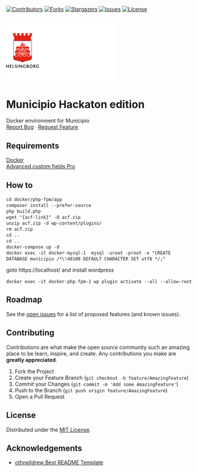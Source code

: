 <!-- SHIELDS -->
[![Contributors][contributors-shield]][contributors-url]
[![Forks][forks-shield]][forks-url]
[![Stargazers][stars-shield]][stars-url]
[![Issues][issues-shield]][issues-url]
[![License][license-shield]][license-url]

<p>
  <a href="https://github.com/helsingborg-stad/municipio-hackaton">
    <img src="images/hbg-github-logo-combo.png" alt="Logo" width="300">
  </a>
</p>
<h1>Municipio Hackaton edition</h1>
<p>
  Docker environment for Municipio
  <br />
  <a href="https://github.com/helsingborg-stad/municipio-hackaton/issues">Report Bug</a>
  ·
  <a href="https://github.com/helsingborg-stad/municipio-hackaton/issues">Request Feature</a>
</p>

## Requirements
[Docker](https://www.docker.com/)  
[Advanced custom fields Pro](https://www.advancedcustomfields.com/pro/)
## How to 
```
cd docker/php-fpm/app
composer install --prefer-source
php build.php
wget "{acf-link}" -O acf.zip
unzip acf.zip -d wp-content/plugins/
rm acf.zip
cd ..
cd ..
docker-compose up -d
docker exec -it docker-mysql-1  mysql -uroot -proot -e "CREATE DATABASE municipio /*\!40100 DEFAULT CHARACTER SET utf8 */;"
```
goto https://localhost/ and install wordpress
```
docker exec -it docker-php-fpm-1 wp plugin activate --all --allow-root
```

## Roadmap

See the [open issues][issues-url] for a list of proposed features (and known issues).



## Contributing

Contributions are what make the open source community such an amazing place to be learn, inspire, and create. Any contributions you make are **greatly appreciated**.

1. Fork the Project
2. Create your Feature Branch (`git checkout -b feature/AmazingFeature`)
3. Commit your Changes (`git commit -m 'Add some AmazingFeature'`)
4. Push to the Branch (`git push origin feature/AmazingFeature`)
5. Open a Pull Request



## License

Distributed under the [MIT License][license-url].



## Acknowledgements

- [othneildrew Best README Template](https://github.com/othneildrew/Best-README-Template)



<!-- MARKDOWN LINKS & IMAGES -->
<!-- https://www.markdownguide.org/basic-syntax/#reference-style-links -->
[contributors-shield]: https://img.shields.io/github/contributors/helsingborg-stad/municipio-hackaton.svg?style=flat-square
[contributors-url]: https://github.com/helsingborg-stad/municipio-hackaton/graphs/contributors
[forks-shield]: https://img.shields.io/github/forks/helsingborg-stad/municipio-hackaton.svg?style=flat-square
[forks-url]: https://github.com/helsingborg-stad/municipio-hackaton/network/members
[stars-shield]: https://img.shields.io/github/stars/helsingborg-stad/municipio-hackaton.svg?style=flat-square
[stars-url]: https://github.com/helsingborg-stad/municipio-hackaton/stargazers
[issues-shield]: https://img.shields.io/github/issues/helsingborg-stad/municipio-hackaton.svg?style=flat-square
[issues-url]: https://github.com/helsingborg-stad/municipio-hackaton/issues
[license-shield]: https://img.shields.io/github/license/helsingborg-stad/municipio-hackaton.svg?style=flat-square
[license-url]: https://raw.githubusercontent.com/helsingborg-stad/municipio-hackaton/master/LICENSE




